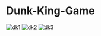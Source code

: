 # Dunk-King-Game
![dk1](https://user-images.githubusercontent.com/85068297/183256917-a2245eb9-45e4-49f0-94d7-87c05fc61408.jpg)
![dk2](https://user-images.githubusercontent.com/85068297/183257023-669d1a38-b04d-4392-8296-8a9310e53dd0.jpg)
![dk3](https://user-images.githubusercontent.com/85068297/183257036-a53b811e-5742-41af-b889-0f186d2e7d40.jpg)

